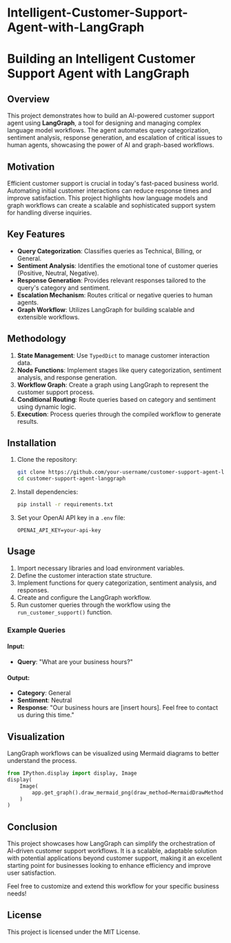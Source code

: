 # Intelligent-Customer-Support-Agent-with-LangGraph

# Building an Intelligent Customer Support Agent with LangGraph  

## Overview  
This project demonstrates how to build an AI-powered customer support agent using **LangGraph**, a tool for designing and managing complex language model workflows. The agent automates query categorization, sentiment analysis, response generation, and escalation of critical issues to human agents, showcasing the power of AI and graph-based workflows.  

## Motivation  
Efficient customer support is crucial in today's fast-paced business world. Automating initial customer interactions can reduce response times and improve satisfaction. This project highlights how language models and graph workflows can create a scalable and sophisticated support system for handling diverse inquiries.  

## Key Features  
- **Query Categorization**: Classifies queries as Technical, Billing, or General.  
- **Sentiment Analysis**: Identifies the emotional tone of customer queries (Positive, Neutral, Negative).  
- **Response Generation**: Provides relevant responses tailored to the query's category and sentiment.  
- **Escalation Mechanism**: Routes critical or negative queries to human agents.  
- **Graph Workflow**: Utilizes LangGraph for building scalable and extensible workflows.  

## Methodology  

1. **State Management**: Use `TypedDict` to manage customer interaction data.  
2. **Node Functions**: Implement stages like query categorization, sentiment analysis, and response generation.  
3. **Workflow Graph**: Create a graph using LangGraph to represent the customer support process.  
4. **Conditional Routing**: Route queries based on category and sentiment using dynamic logic.  
5. **Execution**: Process queries through the compiled workflow to generate results.  

## Installation  

1. Clone the repository:  
   ```bash
   git clone https://github.com/your-username/customer-support-agent-langgraph.git
   cd customer-support-agent-langgraph
   ```  
2. Install dependencies:  
   ```bash
   pip install -r requirements.txt
   ```  
3. Set your OpenAI API key in a `.env` file:  
   ```plaintext
   OPENAI_API_KEY=your-api-key
   ```  

## Usage  

1. Import necessary libraries and load environment variables.  
2. Define the customer interaction state structure.  
3. Implement functions for query categorization, sentiment analysis, and responses.  
4. Create and configure the LangGraph workflow.  
5. Run customer queries through the workflow using the `run_customer_support()` function.  

### Example Queries  

#### Input:  
- **Query**: "What are your business hours?"  
#### Output:  
- **Category**: General  
- **Sentiment**: Neutral  
- **Response**: "Our business hours are [insert hours]. Feel free to contact us during this time."  

## Visualization  
LangGraph workflows can be visualized using Mermaid diagrams to better understand the process.  

```python
from IPython.display import display, Image
display(
    Image(
        app.get_graph().draw_mermaid_png(draw_method=MermaidDrawMethod.API)
    )
)
```  

## Conclusion  
This project showcases how LangGraph can simplify the orchestration of AI-driven customer support workflows. It is a scalable, adaptable solution with potential applications beyond customer support, making it an excellent starting point for businesses looking to enhance efficiency and improve user satisfaction.  

Feel free to customize and extend this workflow for your specific business needs!  

## License  
This project is licensed under the MIT License.  
```
